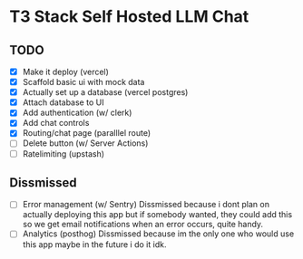 # T3 Stack Self Hosted LLM Chat


## TODO

- [x] Make it deploy (vercel)
- [x] Scaffold basic ui with mock data
- [x] Actually set up a database (vercel postgres)
- [x] Attach database to UI
- [x] Add authentication (w/ clerk)
- [x] Add chat controls
- [x] Routing/chat page (paralllel route)
- [ ] Delete button (w/ Server Actions)
- [ ] Ratelimiting (upstash)

## Dissmissed
- [ ] Error management (w/ Sentry)
    Dissmissed because i dont plan on actually deploying this app but if somebody wanted, they could add this so we get email notifications when an error occurs, quite handy.
- [ ] Analytics (posthog)
    Dissmissed because im the only one who would use this app maybe in the future i do it idk.